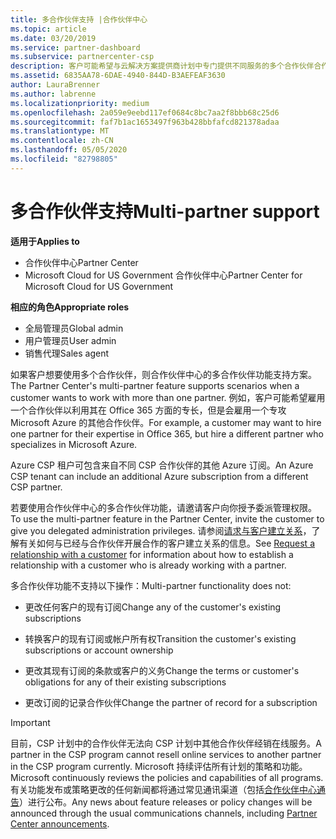 ```yaml
---
title: 多合作伙伴支持 |合作伙伴中心
ms.topic: article
ms.date: 03/20/2019
ms.service: partner-dashboard
ms.subservice: partnercenter-csp
description: 客户可能希望与云解决方案提供商计划中专门提供不同服务的多个合作伙伴合作。
ms.assetid: 6835AA78-6DAE-4940-844D-B3AEFEAF3630
author: LauraBrenner
ms.author: labrenne
ms.localizationpriority: medium
ms.openlocfilehash: 2a059e9eebd117ef0684c8bc7aa2f8bbb68c25d6
ms.sourcegitcommit: faf7b1ac1653497f963b428bbfafcd821378adaa
ms.translationtype: MT
ms.contentlocale: zh-CN
ms.lasthandoff: 05/05/2020
ms.locfileid: "82798805"
---
```

# <a name="multi-partner-support"></a><span data-ttu-id="feb31-103">多合作伙伴支持</span><span class="sxs-lookup"><span data-stu-id="feb31-103">Multi-partner support</span></span>

<span data-ttu-id="feb31-104">**适用于**</span><span class="sxs-lookup"><span data-stu-id="feb31-104">**Applies to**</span></span>

-  <span data-ttu-id="feb31-105">合作伙伴中心</span><span class="sxs-lookup"><span data-stu-id="feb31-105">Partner Center</span></span>
-  <span data-ttu-id="feb31-106">Microsoft Cloud for US Government 合作伙伴中心</span><span class="sxs-lookup"><span data-stu-id="feb31-106">Partner Center for Microsoft Cloud for US Government</span></span>

<span data-ttu-id="feb31-107">**相应的角色**</span><span class="sxs-lookup"><span data-stu-id="feb31-107">**Appropriate roles**</span></span>
-   <span data-ttu-id="feb31-108">全局管理员</span><span class="sxs-lookup"><span data-stu-id="feb31-108">Global admin</span></span>
-   <span data-ttu-id="feb31-109">用户管理员</span><span class="sxs-lookup"><span data-stu-id="feb31-109">User admin</span></span>
-   <span data-ttu-id="feb31-110">销售代理</span><span class="sxs-lookup"><span data-stu-id="feb31-110">Sales agent</span></span>

<span data-ttu-id="feb31-111">如果客户想要使用多个合作伙伴，则合作伙伴中心的多合作伙伴功能支持方案。</span><span class="sxs-lookup"><span data-stu-id="feb31-111">The Partner Center's multi-partner feature supports scenarios when a customer wants to work with more than one partner.</span></span> <span data-ttu-id="feb31-112">例如，客户可能希望雇用一个合作伙伴以利用其在 Office 365 方面的专长，但是会雇用一个专攻 Microsoft Azure 的其他合作伙伴。</span><span class="sxs-lookup"><span data-stu-id="feb31-112">For example, a customer may want to hire one partner for their expertise in Office 365, but hire a different partner who specializes in Microsoft Azure.</span></span> 

<span data-ttu-id="feb31-113">Azure CSP 租户可包含来自不同 CSP 合作伙伴的其他 Azure 订阅。</span><span class="sxs-lookup"><span data-stu-id="feb31-113">An Azure CSP tenant can include an additional Azure subscription from a different CSP partner.</span></span>

<span data-ttu-id="feb31-114">若要使用合作伙伴中心的多合作伙伴功能，请邀请客户向你授予委派管理权限。</span><span class="sxs-lookup"><span data-stu-id="feb31-114">To use the multi-partner feature in the Partner Center, invite the customer to give you delegated administration privileges.</span></span> <span data-ttu-id="feb31-115">请参阅[请求与客户建立关系](request-a-relationship-with-a-customer.md)，了解有关如何与已经与合作伙伴开展合作的客户建立关系的信息。</span><span class="sxs-lookup"><span data-stu-id="feb31-115">See [Request a relationship with a customer](request-a-relationship-with-a-customer.md) for information about how to establish a relationship with a customer who is already working with a partner.</span></span>

<span data-ttu-id="feb31-116">多合作伙伴功能不支持以下操作：</span><span class="sxs-lookup"><span data-stu-id="feb31-116">Multi-partner functionality does not:</span></span>

- <span data-ttu-id="feb31-117">更改任何客户的现有订阅</span><span class="sxs-lookup"><span data-stu-id="feb31-117">Change any of the customer's existing subscriptions</span></span>

- <span data-ttu-id="feb31-118">转换客户的现有订阅或帐户所有权</span><span class="sxs-lookup"><span data-stu-id="feb31-118">Transition the customer's existing subscriptions or account ownership</span></span>

- <span data-ttu-id="feb31-119">更改其现有订阅的条款或客户的义务</span><span class="sxs-lookup"><span data-stu-id="feb31-119">Change the terms or customer's obligations for any of their existing subscriptions</span></span>

- <span data-ttu-id="feb31-120">更改订阅的记录合作伙伴</span><span class="sxs-lookup"><span data-stu-id="feb31-120">Change the partner of record for a subscription</span></span>

> [!IMPORTANT]  
> <span data-ttu-id="feb31-121">目前，CSP 计划中的合作伙伴无法向 CSP 计划中其他合作伙伴经销在线服务。</span><span class="sxs-lookup"><span data-stu-id="feb31-121">A partner in the CSP program cannot resell online services to another partner in the CSP program currently.</span></span> <span data-ttu-id="feb31-122">Microsoft 持续评估所有计划的策略和功能。</span><span class="sxs-lookup"><span data-stu-id="feb31-122">Microsoft continuously reviews the policies and capabilities of all programs.</span></span> <span data-ttu-id="feb31-123">有关功能发布或策略更改的任何新闻都将通过常见通讯渠道（包括[合作伙伴中心通告](https://partner.microsoft.com/pcv/announcements)）进行公布。</span><span class="sxs-lookup"><span data-stu-id="feb31-123">Any news about feature releases or policy changes will be announced through the usual communications channels, including [Partner Center announcements](https://partner.microsoft.com/pcv/announcements).</span></span>






